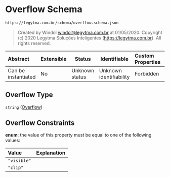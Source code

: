# Overflow Schema

```txt
https://legytma.com.br/schema/overflow.schema.json
```




> Created by Windol [windol@legytma.com.br](mailto:windol@legytma.com.br) at 01/05/2020.
> Copyright (c) 2020 Legytma Soluções Inteligentes (<https://legytma.com.br>). All rights reserved.
>

| Abstract            | Extensible | Status         | Identifiable            | Custom Properties | Additional Properties | Access Restrictions | Defined In                                                                    |
| :------------------ | ---------- | -------------- | ----------------------- | :---------------- | --------------------- | ------------------- | ----------------------------------------------------------------------------- |
| Can be instantiated | No         | Unknown status | Unknown identifiability | Forbidden         | Allowed               | none                | [overflow.schema.json](../schema/overflow.schema.json) |

## Overflow Type

`string` ([Overflow](overflow.md))

## Overflow Constraints

**enum**: the value of this property must be equal to one of the following values:

| Value       | Explanation |
| :---------- | ----------- |
| `"visible"` |             |
| `"clip"`    |             |
